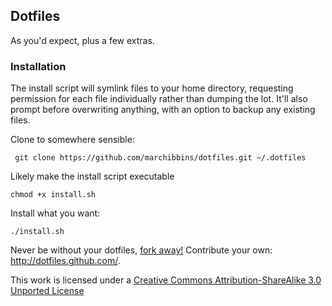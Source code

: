 ## Dotfiles

As you'd expect, plus a few extras.

### Installation

The install script will symlink files to your home directory, requesting permission for each file individually rather than dumping the lot. It'll also prompt before overwriting anything, with an option to backup any existing files.

Clone to somewhere sensible:

``` git clone https://github.com/marchibbins/dotfiles.git ~/.dotfiles```

Likely make the install script executable

```chmod +x install.sh```

Install what you want:

```./install.sh```

Never be without your dotfiles, [fork away!](https://github.com/marchibbins/dotfiles/fork) Contribute your own: http://dotfiles.github.com/.

This work is licensed under a [Creative Commons Attribution-ShareAlike 3.0 Unported License](http://creativecommons.org/licenses/by-sa/3.0)


